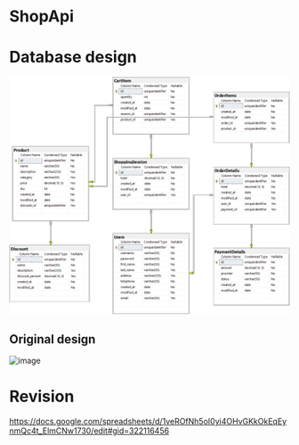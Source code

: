 # ShopApi

# Database design

![image](ShopServerSolution/ShopServer/Assets/DatabaseDiagramDatatypeandNullable.png)

## Original design
![image](https://user-images.githubusercontent.com/36097162/236610117-425903b3-88da-4064-9fb2-10903c42cfd5.png)

# Revision
https://docs.google.com/spreadsheets/d/1veROfNh5oI0yi4OHvGKkOkEqEynmQc4t_ElmCNw1730/edit#gid=322116456

